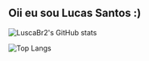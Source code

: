 ## Oii eu sou Lucas Santos :)

![LuscaBr2's GitHub stats](https://github-readme-stats.vercel.app/api?username=luscaBr2&show_icons=true&theme=transparent)

![Top Langs](https://github-readme-stats.vercel.app/api/top-langs/?username=luscaBr2&layout=compact&theme=transparent)

